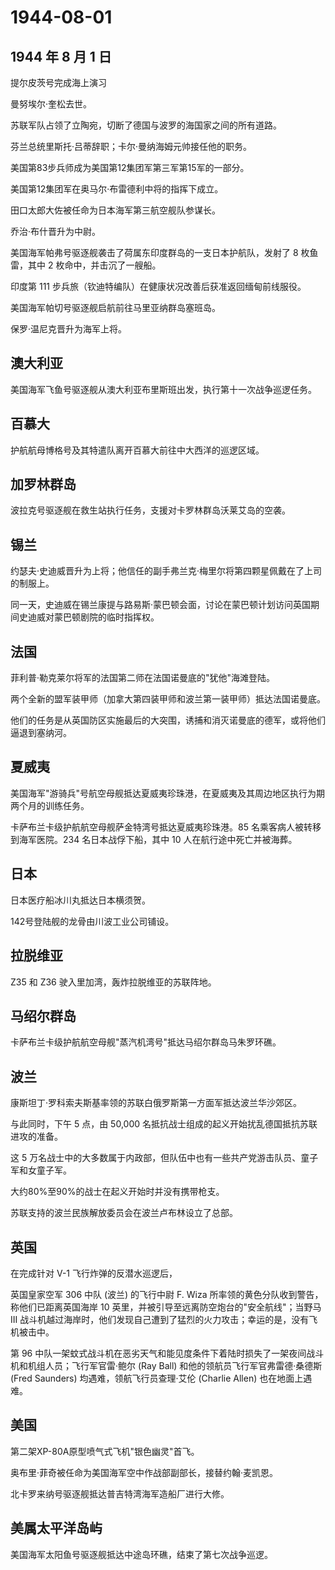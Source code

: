 # 1944-08-01

## 1944 年 8 月 1 日

提尔皮茨号完成海上演习

曼努埃尔·奎松去世。

苏联军队占领了立陶宛，切断了德国与波罗的海国家之间的所有道路。

芬兰总统里斯托·吕蒂辞职；卡尔·曼纳海姆元帅接任他的职务。

美国第83步兵师成为美国第12集团军第三军第15军的一部分。

美国第12集团军在奥马尔·布雷德利中将的指挥下成立。

田口太郎大佐被任命为日本海军第三航空舰队参谋长。

乔治·布什晋升为中尉。

美国海军帕弗号驱逐舰袭击了荷属东印度群岛的一支日本护航队，发射了 8
枚鱼雷，其中 2 枚命中，并击沉了一艘船。

印度第 111 步兵旅（钦迪特编队）在健康状况改善后获准返回缅甸前线服役。

美国海军帕切号驱逐舰启航前往马里亚纳群岛塞班岛。

保罗·温尼克晋升为海军上将。

## 澳大利亚

美国海军飞鱼号驱逐舰从澳大利亚布里斯班出发，执行第十一次战争巡逻任务。

## 百慕大

护航航母博格号及其特遣队离开百慕大前往中大西洋的巡逻区域。

## 加罗林群岛

波拉克号驱逐舰在救生站执行任务，支援对卡罗林群岛沃莱艾岛的空袭。

## 锡兰

约瑟夫·史迪威晋升为上将；他信任的副手弗兰克·梅里尔将第四颗星佩戴在了上司的制服上。

同一天，史迪威在锡兰康提与路易斯·蒙巴顿会面，讨论在蒙巴顿计划访问英国期间史迪威对蒙巴顿剧院的临时指挥权。

## 法国

菲利普·勒克莱尔将军的法国第二师在法国诺曼底的"犹他"海滩登陆。

两个全新的盟军装甲师（加拿大第四装甲师和波兰第一装甲师）抵达法国诺曼底。

他们的任务是从英国防区实施最后的大突围，诱捕和消灭诺曼底的德军，或将他们逼退到塞纳河。

## 夏威夷

美国海军"游骑兵"号航空母舰抵达夏威夷珍珠港，在夏威夷及其周边地区执行为期两个月的训练任务。

卡萨布兰卡级护航航空母舰萨金特湾号抵达夏威夷珍珠港。85
名乘客病人被转移到海军医院。234 名日本战俘下船，其中 10
人在航行途中死亡并被海葬。

## 日本

日本医疗船冰川丸抵达日本横须贺。

142号登陆舰的龙骨由川波工业公司铺设。

## 拉脱维亚

Z35 和 Z36 驶入里加湾，轰炸拉脱维亚的苏联阵地。

## 马绍尔群岛

卡萨布兰卡级护航航空母舰"蒸汽机湾号"抵达马绍尔群岛马朱罗环礁。

## 波兰

康斯坦丁·罗科索夫斯基率领的苏联白俄罗斯第一方面军抵达波兰华沙郊区。

与此同时，下午 5 点，由 50,000
名抵抗战士组成的起义开始扰乱德国抵抗苏联进攻的准备。

这 5
万名战士中的大多数属于内政部，但队伍中也有一些共产党游击队员、童子军和女童子军。

大约80%至90%的战士在起义开始时并没有携带枪支。

苏联支持的波兰民族解放委员会在波兰卢布林设立了总部。

## 英国

在完成针对 V-1 飞行炸弹的反潜水巡逻后，

英国皇家空军 306 中队 (波兰) 的飞行中尉 F. Wiza
所率领的黄色分队收到警告，称他们已距离英国海岸 10
英里，并被引导至远离防空炮台的"安全航线"；当野马 III
战斗机越过海岸时，他们发现自己遭到了猛烈的火力攻击；幸运的是，没有飞机被击中。

第 96
中队一架蚊式战斗机在恶劣天气和能见度条件下着陆时损失了一架夜间战斗机和机组人员；飞行军官雷·鲍尔
(Ray Ball) 和他的领航员飞行军官弗雷德·桑德斯 (Fred Saunders)
均遇难，领航飞行员查理·艾伦 (Charlie Allen) 也在地面上遇难。

## 美国

第二架XP-80A原型喷气式飞机"银色幽灵"首飞。

奥布里·菲奇被任命为美国海军空中作战部副部长，接替约翰·麦凯恩。

北卡罗来纳号驱逐舰抵达普吉特湾海军造船厂进行大修。

## 美属太平洋岛屿

美国海军太阳鱼号驱逐舰抵达中途岛环礁，结束了第七次战争巡逻。

